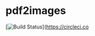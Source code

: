 # pdf2images

[![Build Status](https://img.shields.io/circleci/build/github/zxytim/pdf2images)](https://circleci.co